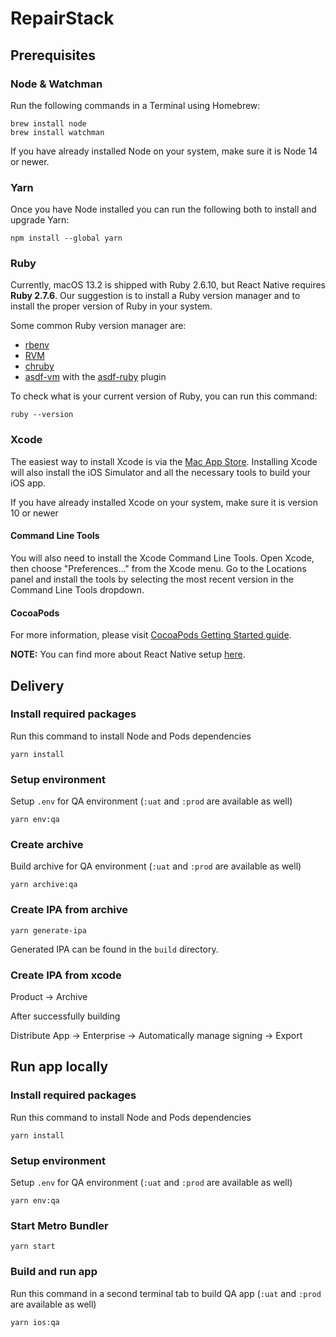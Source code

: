 # RepairStack

## Prerequisites

### Node & Watchman

Run the following commands in a Terminal using Homebrew:
```
brew install node
brew install watchman
```

If you have already installed Node on your system, make sure it is Node 14 or newer.

### Yarn

Once you have Node installed you can run the following both to install and upgrade Yarn:
```
npm install --global yarn
```

### Ruby

Currently, macOS 13.2 is shipped with Ruby 2.6.10, but React Native requires **Ruby 2.7.6**. 
Our suggestion is to install a Ruby version manager and to install the proper version of Ruby in your system.

Some common Ruby version manager are:

- [rbenv](https://github.com/rbenv/rbenv)
- [RVM](https://rvm.io/)
- [chruby](https://github.com/postmodern/chruby)
- [asdf-vm](https://github.com/asdf-vm) with the [asdf-ruby](https://github.com/asdf-vm/asdf-ruby) plugin

To check what is your current version of Ruby, you can run this command:
```
ruby --version
```

### Xcode
The easiest way to install Xcode is via the [Mac App Store](https://itunes.apple.com/us/app/xcode/id497799835?mt=12). 
Installing Xcode will also install the iOS Simulator and all the necessary tools to build your iOS app.

If you have already installed Xcode on your system, make sure it is version 10 or newer

#### Command Line Tools
You will also need to install the Xcode Command Line Tools. 
Open Xcode, then choose "Preferences..." from the Xcode menu. 
Go to the Locations panel and install the tools by selecting the most recent version in the Command Line Tools dropdown.

#### CocoaPods
For more information, please visit [CocoaPods Getting Started guide](https://guides.cocoapods.org/using/getting-started.html).


**NOTE:** You can find more about React Native setup [here](https://reactnative.dev/docs/0.71/environment-setup?guide=native).

## Delivery

### Install required packages
Run this command to install Node and Pods dependencies
```
yarn install
```

### Setup environment
Setup `.env` for QA environment (`:uat` and `:prod` are available as well)
```
yarn env:qa
```

### Create archive
Build archive for QA environment (`:uat` and `:prod` are available as well)
```
yarn archive:qa
```

### Create IPA from archive
```
yarn generate-ipa
```

Generated IPA can be found in the `build` directory.

### Create IPA from xcode

Product -> Archive

After successfully building 

Distribute App -> Enterprise -> Automatically manage signing -> Export

## Run app locally

### Install required packages
Run this command to install Node and Pods dependencies
```
yarn install
```

### Setup environment
Setup `.env` for QA environment (`:uat` and `:prod` are available as well)
```
yarn env:qa
```

### Start Metro Bundler
```
yarn start
```

### Build and run app
Run this command in a second terminal tab to build QA app (`:uat` and `:prod` are available as well)
```
yarn ios:qa
```
